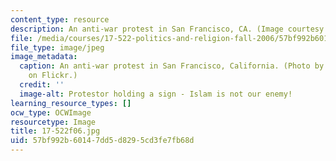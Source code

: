 ```yaml
---
content_type: resource
description: An anti-war protest in San Francisco, CA. (Image courtesy of Steve Rhodes.)
file: /media/courses/17-522-politics-and-religion-fall-2006/57bf992b60147dd5d8295cd3fe7fb68d_17-522f06.jpg
file_type: image/jpeg
image_metadata:
  caption: An anti-war protest in San Francisco, California. (Photo by [Steve Rhodes](http://www.flickr.com/photos/ari/)
    on Flickr.)
  credit: ''
  image-alt: Protestor holding a sign - Islam is not our enemy!
learning_resource_types: []
ocw_type: OCWImage
resourcetype: Image
title: 17-522f06.jpg
uid: 57bf992b-6014-7dd5-d829-5cd3fe7fb68d
---
```

